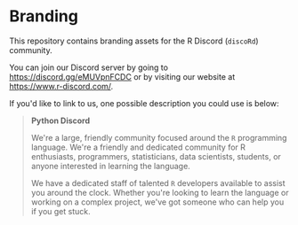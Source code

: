 Branding
========

This repository contains branding assets for the R Discord (`discoRd`) community.

You can join our Discord server by going to https://discord.gg/eMUVpnFCDC or by visiting our website at https://www.r-discord.com/.

If you'd like to link to us, one possible description you could use is below:

> **Python Discord**
> 
> We're a large, friendly community focused around the `R` programming language. We're a friendly and dedicated community for R enthusiasts, programmers, statisticians, data scientists, students, or anyone interested in learning the language. 
> 
> We have a dedicated staff of talented `R` developers available to assist you around the clock. Whether you're looking to learn the language or working on a complex project, we've got someone who can help you if you get stuck.

